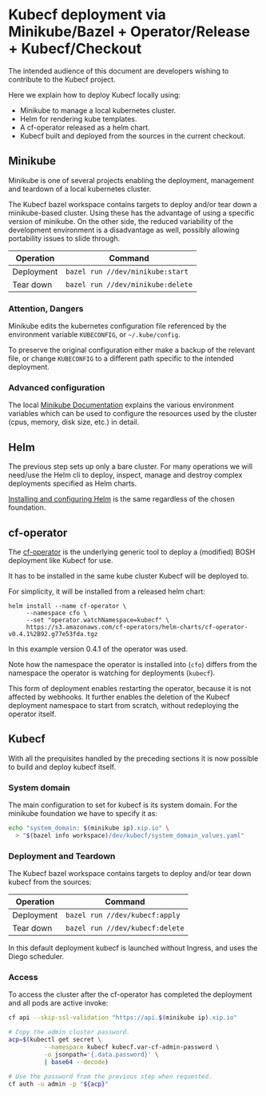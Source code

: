 # Kubecf deployment via Minikube/Bazel + Operator/Release + Kubecf/Checkout

The intended audience of this document are developers wishing to
contribute to the Kubecf project.

Here we explain how to deploy Kubecf locally using:

  - Minikube to manage a local kubernetes cluster.
  - Helm for rendering kube templates.
  - A cf-operator released as a helm chart.
  - Kubecf built and deployed from the sources in the current checkout.

## Minikube

Minikube is one of several projects enabling the deployment,
management and teardown of a local kubernetes cluster.

The Kubecf bazel workspace contains targets to deploy and/or tear down
a minikube-based cluster. Using these has the advantage of using a
specific version of minikube. On the other side, the reduced
variability of the development environment is a disadvantage as well,
possibly allowing portability issues to slide through.

|Operation	|Command				|
|---		|---					|
|Deployment	| `bazel run //dev/minikube:start`	|
|Tear down	| `bazel run //dev/minikube:delete`	|

### Attention, Dangers

Minikube edits the kubernetes configuration file referenced by the
environment variable `KUBECONFIG`, or `~/.kube/config`.

To preserve the original configuration either make a backup of the
relevant file, or change `KUBECONFIG` to a different path specific to
the intended deployment.

### Advanced configuration

The local [Minikube Documentation](../dev/minikube/README.md) explains
the various environment variables which can be used to configure the
resources used by the cluster (cpus, memory, disk size, etc.) in
detail.

## Helm

The previous step sets up only a bare cluster. For many operations we
will need/use the Helm cli to deploy, inspect, manage and destroy
complex deployments specified as Helm charts.

[Installing and configuring Helm](helm.md) is the same regardless of
the chosen foundation.

## cf-operator

The [cf-operator] is the underlying generic tool to deploy a (modified)
BOSH deployment like Kubecf for use.

[cf-operator]: https://github.com/cloudfoundry-incubator/cf-operator

It has to be installed in the same kube cluster Kubecf will be deployed to.

For simplicity, it will be installed from a released helm chart:

```shell
helm install --name cf-operator \
     --namespace cfo \
     --set "operator.watchNamespace=kubecf" \
     https://s3.amazonaws.com/cf-operators/helm-charts/cf-operator-v0.4.1%2B92.g77e53fda.tgz
```

In this example version 0.4.1 of the operator was used.

Note how the namespace the operator is installed into (`cfo`) differs
from the namespace the operator is watching for deployments (`kubecf`).

This form of deployment enables restarting the operator, because it is
not affected by webhooks. It further enables the deletion of the
Kubecf deployment namespace to start from scratch, without redeploying
the operator itself.

## Kubecf

With all the prequisites handled by the preceding sections it is now
possible to build and deploy kubecf itself.

### System domain

The main configuration to set for kubecf is its system domain.
For the minikube foundation we have to specify it as:

```sh
echo "system_domain: $(minikube ip).xip.io" \
  > "$(bazel info workspace)/dev/kubecf/system_domain_values.yaml"
```

### Deployment and Teardown

The Kubecf bazel workspace contains targets to deploy and/or tear down
kubecf from the sources:

|Operation	|Command				|
|---		|---					|
|Deployment	| `bazel run //dev/kubecf:apply`	|
|Tear down	| `bazel run //dev/kubecf:delete`	|

In this default deployment kubecf is launched without Ingress, and
uses the Diego scheduler.

### Access

To access the cluster after the cf-operator has completed the
deployment and all pods are active invoke:

```sh
cf api --skip-ssl-validation "https://api.$(minikube ip).xip.io"

# Copy the admin cluster password.
acp=$(kubectl get secret \
	      --namespace kubecf kubecf.var-cf-admin-password \
	      -o jsonpath='{.data.password}' \
	      | base64 --decode)

# Use the password from the previous step when requested.
cf auth -u admin -p "${acp}"
```
